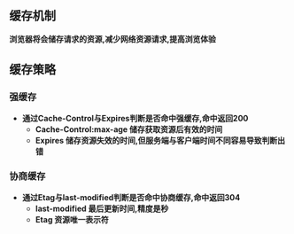 ## 缓存机制
**浏览器将会储存请求的资源,减少网络资源请求,提高浏览体验**

## 缓存策略
### 强缓存
+ **通过Cache-Control与Expires判断是否命中强缓存,命中返回200**
  + **Cache-Control:max-age 储存获取资源后有效的时间**
  + **Expires 储存资源失效的时间,但服务端与客户端时间不同容易导致判断出错**
### 协商缓存
+ **通过Etag与last-modified判断是否命中协商缓存,命中返回304**
  + **last-modified 最后更新时间,精度是秒**
  + **Etag 资源唯一表示符**